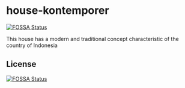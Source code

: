# house-kontemporer
[![FOSSA Status](https://app.fossa.com/api/projects/git%2Bgithub.com%2Fmuhrifkyamirullah%2Fhouse-kontemporer.svg?type=shield)](https://app.fossa.com/projects/git%2Bgithub.com%2Fmuhrifkyamirullah%2Fhouse-kontemporer?ref=badge_shield)

This house has a modern and traditional concept characteristic of the country of Indonesia


## License
[![FOSSA Status](https://app.fossa.com/api/projects/git%2Bgithub.com%2Fmuhrifkyamirullah%2Fhouse-kontemporer.svg?type=large)](https://app.fossa.com/projects/git%2Bgithub.com%2Fmuhrifkyamirullah%2Fhouse-kontemporer?ref=badge_large)